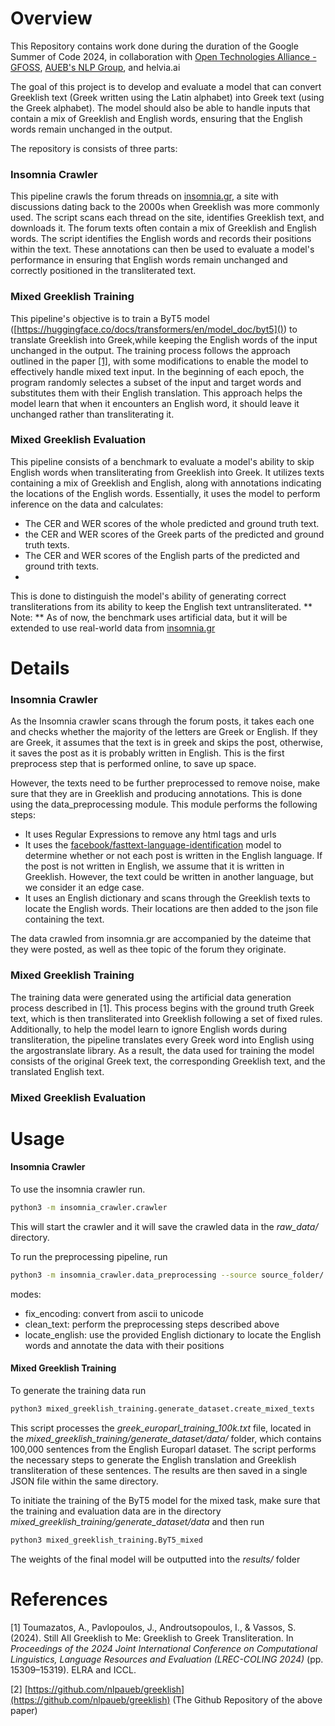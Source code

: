 # Overview

This Repository contains work done during the duration of the Google Summer of Code 2024, in collaboration with [Open Technologies Alliance - GFOSS](https://summerofcode.withgoogle.com/programs/2023/organizations/open-technologies-alliance-gfoss), [AUEB&#39;s NLP Group](http://nlp.cs.aueb.gr/), and helvia.ai

The goal of this project is to develop and evaluate a model that can convert Greeklish text (Greek written using the Latin alphabet) into Greek text (using the Greek alphabet). The model should also be able to handle inputs that contain a mix of Greeklish and English words, ensuring that the English words remain unchanged in the output.

The repository is consists of three parts:

### Insomnia Crawler

This pipeline crawls the forum threads on [insomnia.gr](insomnia.gr), a site with discussions dating back to the 2000s when Greeklish was more commonly used. The script scans each thread on the site, identifies Greeklish text, and downloads it. The forum texts often contain a mix of Greeklish and English words. The script identifies the English words and records their positions within the text. These annotations can then be used to evaluate a model's performance in ensuring that English words remain unchanged and correctly positioned in the transliterated text.

### Mixed Greeklish Training

This pipeline's objective is to train a ByT5 model ([https://huggingface.co/docs/transformers/en/model_doc/byt5]()) to translate Greeklish into Greek,while keeping the English words of the input unchanged in the output. The training process follows the approach outlined in the paper [[1]](https://aclanthology.org/2024.lrec-main.1330/), with some modifications to enable the model to effectively handle mixed text input. In the beginning of each epoch, the program randomly selectes a subset of the input and target words and substitutes them with their English translation. This approach helps the model learn that when it encounters an English word, it should leave it unchanged rather than transliterating it.

### Mixed Greeklish Evaluation

This pipeline consists of a benchmark to evaluate a model's ability to skip English words when transliterating from Greeklish into Greek. It utilizes texts containing a mix of Greeklish and English, along with annotations indicating the locations of the English words. Essentially, it uses the model to perform inference on the data and calculates:

- The CER and WER scores of the whole predicted and ground truth text.
- the CER and WER scores of the Greek parts of the predicted and ground truth texts.
- The CER and WER scores of the English parts of the predicted and ground trith texts.
- 

This is done to distinguish the model's ability of generating correct transliterations from its ability to keep the English text untransliterated.
** Note: ** As of now, the benchmark uses artificial data, but it will be extended to use real-world data from [insomnia.gr](insomnia.gr)

# Details

### Insomnia Crawler

As the Insomnia crawler scans through the forum posts, it takes each one and checks whether the majority of the letters are Greek or English. If they are Greek, it assumes that the text is in greek and skips the post, otherwise, it saves the post as it is probably written in English. This is the first preprocess step that is performed online, to save up space.

However, the texts need to be further preprocessed to remove noise, make sure that they are in Greeklish and producing annotations. This is done using the data_preprocessing module. This module performs the following steps:

- It uses Regular Expressions to remove any html tags and urls
- It uses the [facebook/fasttext-language-identification](https://huggingface.co/facebook/fasttext-language-identification) model to determine whether or not each post is written in the English language. If the post is not written in Εnglish, we assume that it is written in Greeklish. However, the text could be written in another language, but we consider it an edge case.
- It uses an English dictionary and scans through the Greeklish texts to locate the English words. Their locations are then added to the json file containing the text.

The data crawled from insomnia.gr are accompanied by the dateime that they were posted, as well as thee topic of the forum they originate.

### Mixed Greeklish Training

The training data were generated using the artificial data generation process described in [1]. This process begins with the ground truth Greek text, which is then transliterated into Greeklish following a set of fixed rules. Additionally, to help the model learn to ignore English words during transliteration, the pipeline translates every Greek word into English using the argostranslate library. As a result, the data used for training the model consists of the original Greek text, the corresponding Greeklish text, and the translated English text.

### Mixed Greeklish Evaluation

# Usage

#### Insomnia Crawler

To use the insomnia crawler run.

```bash
python3 -m insomnia_crawler.crawler
```

This will start the crawler and it will save the crawled data in the *raw_data/* directory.

To run the preprocessing pipeline, run

```bash
python3 -m insomnia_crawler.data_preprocessing --source source_folder/ --destination destination_folder/ --mode mode --english_words_path path/to/english/words/
```

modes:

- fix_encoding: convert from ascii to unicode
- clean_text: perform the preprocessing steps described above
- locate_english: use the provided English dictionary to locate the English words and annotate the data with their positions

#### Mixed Greeklish Training

  To generate the training data run

```bash
python3 mixed_greeklish_training.generate_dataset.create_mixed_texts
```

This script processes the *greek_europarl_training_100k.txt* file, located in the *mixed_greeklish_training/generate_dataset/data/* folder, which contains 100,000 sentences from the English Europarl dataset. The script performs the necessary steps to generate the English translation and Greeklish transliteration of these sentences. The results are then saved in a single JSON file within the same directory.

  To initiate the training of the ByT5 model for the mixed task, make sure that the training and evaluation data are in the directory *mixed_greeklish_training/generate_dataset/data* and then run

```bash
python3 mixed_greeklish_training.ByT5_mixed
```

The weights of the final model will be outputted into the *results/* folder

# References

[1] Toumazatos, A., Pavlopoulos, J., Androutsopoulos, I., & Vassos, S. (2024). Still All Greeklish to Me: Greeklish to Greek Transliteration. In *Proceedings of the 2024 Joint International Conference on Computational Linguistics, Language Resources and Evaluation (LREC-COLING 2024)* (pp. 15309–15319). ELRA and ICCL.

[2] [https://github.com/nlpaueb/greeklish](https://github.com/nlpaueb/greeklish) (The Github Repository of the above paper)
